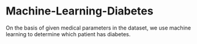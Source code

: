 # Machine-Learning-Diabetes

On the basis of given medical parameters in the dataset, we use machine learning to determine which patient has diabetes.
